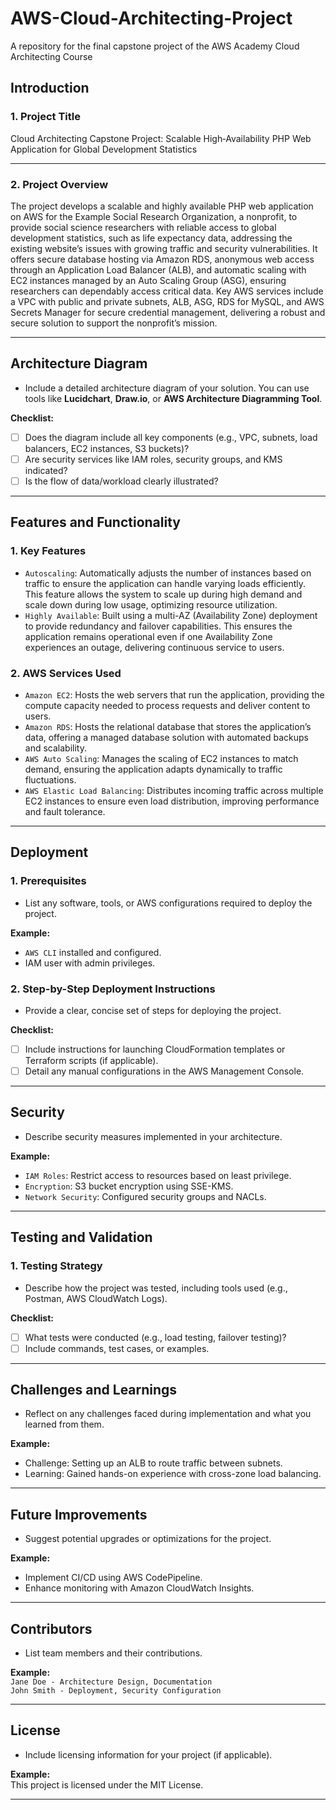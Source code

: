 # AWS-Cloud-Architecting-Project
A repository for the final capstone project of the AWS Academy Cloud Architecting Course


## Introduction  
### 1. Project Title  
Cloud Architecting Capstone Project: Scalable High‑Availability PHP Web Application for Global Development Statistics  


---

### 2. Project Overview  
The project develops a scalable and highly available PHP web application on AWS for the Example Social Research Organization, a nonprofit, to provide social science researchers with reliable access to global development statistics, such as life expectancy data, addressing the existing website’s issues with growing traffic and security vulnerabilities. It offers secure database hosting via Amazon RDS, anonymous web access through an Application Load Balancer (ALB), and automatic scaling with EC2 instances managed by an Auto Scaling Group (ASG), ensuring researchers can dependably access critical data. Key AWS services include a VPC with public and private subnets, ALB, ASG, RDS for MySQL, and AWS Secrets Manager for secure credential management, delivering a robust and secure solution to support the nonprofit’s mission.

---

## Architecture Diagram  
- Include a detailed architecture diagram of your solution. You can use tools like **Lucidchart**, **Draw.io**, or **AWS Architecture Diagramming Tool**.  

**Checklist:**  
- [ ] Does the diagram include all key components (e.g., VPC, subnets, load balancers, EC2 instances, S3 buckets)?  
- [ ] Are security services like IAM roles, security groups, and KMS indicated?  
- [ ] Is the flow of data/workload clearly illustrated?  

---

## Features and Functionality  
### 1. Key Features    
  
- `Autoscaling`: Automatically adjusts the number of instances based on traffic to ensure the application can handle varying loads efficiently. This feature allows the system to scale up during high demand and scale down during low usage, optimizing resource utilization.  
- `Highly Available`: Built using a multi-AZ (Availability Zone) deployment to provide redundancy and failover capabilities. This ensures the application remains operational even if one Availability Zone experiences an outage, delivering continuous service to users.  
  

### 2. AWS Services Used    
  
- `Amazon EC2`: Hosts the web servers that run the application, providing the compute capacity needed to process requests and deliver content to users.  
- `Amazon RDS`: Hosts the relational database that stores the application’s data, offering a managed database solution with automated backups and scalability.
- `AWS Auto Scaling`: Manages the scaling of EC2 instances to match demand, ensuring the application adapts dynamically to traffic fluctuations.
- `AWS Elastic Load Balancing`: Distributes incoming traffic across multiple EC2 instances to ensure even load distribution, improving performance and fault tolerance.

---

## Deployment  
### 1. Prerequisites  
- List any software, tools, or AWS configurations required to deploy the project.  

**Example:**  
- `AWS CLI` installed and configured.  
- IAM user with admin privileges.  

### 2. Step-by-Step Deployment Instructions  
- Provide a clear, concise set of steps for deploying the project.  

**Checklist:**  
- [ ] Include instructions for launching CloudFormation templates or Terraform scripts (if applicable).  
- [ ] Detail any manual configurations in the AWS Management Console.  

---

## Security  
- Describe security measures implemented in your architecture.  

**Example:**  
- `IAM Roles`: Restrict access to resources based on least privilege.  
- `Encryption`: S3 bucket encryption using SSE-KMS.  
- `Network Security`: Configured security groups and NACLs.  

---

## Testing and Validation  
### 1. Testing Strategy  
- Describe how the project was tested, including tools used (e.g., Postman, AWS CloudWatch Logs).  

**Checklist:**  
- [ ] What tests were conducted (e.g., load testing, failover testing)?  
- [ ] Include commands, test cases, or examples.  

---

## Challenges and Learnings  
- Reflect on any challenges faced during implementation and what you learned from them.  

**Example:**  
- Challenge: Setting up an ALB to route traffic between subnets.  
- Learning: Gained hands-on experience with cross-zone load balancing.  

---

## Future Improvements  
- Suggest potential upgrades or optimizations for the project.  

**Example:**  
- Implement CI/CD using AWS CodePipeline.  
- Enhance monitoring with Amazon CloudWatch Insights.

---

## Contributors  
- List team members and their contributions.  

**Example:**  
`Jane Doe - Architecture Design, Documentation`  
`John Smith - Deployment, Security Configuration`

---

## License  
- Include licensing information for your project (if applicable).  

**Example:**  
This project is licensed under the MIT License.

---
